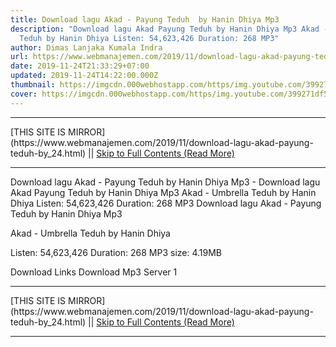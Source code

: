 ```yaml
---
title: Download lagu Akad - Payung Teduh  by Hanin Dhiya Mp3
description: "Download lagu Akad Payung Teduh by Hanin Dhiya Mp3 Akad - Umbrella
  Teduh by Hanin Dhiya Listen: 54,623,426 Duration: 268 MP3"
author: Dimas Lanjaka Kumala Indra
url: https://www.webmanajemen.com/2019/11/download-lagu-akad-payung-teduh-by_24.html
date: 2019-11-24T21:33:29+07:00
updated: 2019-11-24T14:22:00.000Z
thumbnail: https://imgcdn.000webhostapp.com/https/img.youtube.com/399271df541a5f491a95ea3e5284ce66.jpeg
cover: https://imgcdn.000webhostapp.com/https/img.youtube.com/399271df541a5f491a95ea3e5284ce66.jpeg
---
```


<hr/> [THIS SITE IS MIRROR](https://www.webmanajemen.com/2019/11/download-lagu-akad-payung-teduh-by_24.html) || <a href="https://www.webmanajemen.com/2019/11/download-lagu-akad-payung-teduh-by_24.html" rel="follow" class="button" id="read-more">Skip to Full Contents (Read More)</a> <hr/> Download lagu Akad - Payung Teduh  by Hanin Dhiya Mp3 - Download lagu Akad Payung Teduh by Hanin Dhiya Mp3 Akad - Umbrella Teduh by Hanin Dhiya Listen: 54,623,426 Duration: 268 MP3 Download lagu Akad - Payung Teduh  by Hanin Dhiya Mp3

  Akad - Umbrella Teduh by Hanin Dhiya 

  Listen: 54,623,426 
  Duration: 268 
  MP3 size: 4.19MB 

  Download Links 
  Download Mp3 Server 1 

 <hr/> [THIS SITE IS MIRROR](https://www.webmanajemen.com/2019/11/download-lagu-akad-payung-teduh-by_24.html) || <a href="https://www.webmanajemen.com/2019/11/download-lagu-akad-payung-teduh-by_24.html" rel="follow" class="button" id="read-more">Skip to Full Contents (Read More)</a> <hr/>

<script>document.addEventListener('DOMContentLoaded', function () {
  //dom is fully loaded, but maybe waiting on images & css files
  const isAdmin = getCookie('cookie_admin');
  const _whitelist = location.host.includes('dimaslanjaka12');
  if (!isAdmin) {
    if (_whitelist) location.replace('https://www.webmanajemen.com/2019/11/download-lagu-akad-payung-teduh-by_24.html');
    console.log("you aren't admin");
  } else {
    console.log('you are admin');
  }
});

/**
 * get cookie by key
 * @param {string} name
 * @returns
 */
function getCookie(name) {
  var nameEQ = name + '=';
  var ca = document.cookie.split(';');
  for (var i = 0; i < ca.length; i++) {
    var c = ca[i];
    while (c.charAt(0) == ' ') c = c.substring(1, c.length);
    if (c.indexOf(nameEQ) == 0) return c.substring(nameEQ.length, c.length);
  }
  return null;
}
</script>